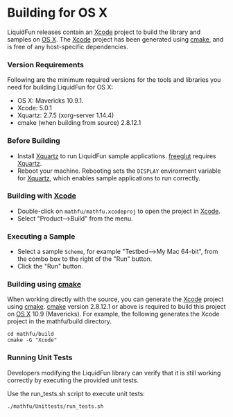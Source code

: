 # Building for OS X

LiquidFun releases contain an [Xcode][] project to build the library and
samples on [OS X][].  The [Xcode][] project has been generated using
[cmake][], and is free of any host-specific dependencies.

### Version Requirements

Following are the minimum required versions for the tools and libraries you
need for building LiquidFun for OS X:

-   OS X: Mavericks 10.9.1.
-   Xcode: 5.0.1
-   Xquartz: 2.7.5 (xorg-server 1.14.4)
-   cmake (when building from source) 2.8.12.1

### Before Building

-   Install [Xquartz][] to run LiquidFun sample applications.
    [freeglut][] requires [Xquartz][].
-   Reboot your machine.  Rebooting sets the `DISPLAY` environment variable for
    [Xquartz][], which enables sample applications to run correctly.

### Building with [Xcode][]

-   Double-click on `mathfu/mathfu.xcodeproj` to open the project in
    [Xcode][].
-   Select "Product-->Build" from the menu.

### Executing a Sample

-   Select a sample `Scheme`, for example "Testbed-->My Mac 64-bit", from the
    combo box to the right of the "Run" button.
-   Click the "Run" button.

### Building using [cmake][]

When working directly with the source, you can generate the [Xcode][]
project using [cmake][].  [cmake][] version 2.8.12.1 or above is required to
build this project on [OS X][] 10.9 (Mavericks).  For example, the following
generates the Xcode project in the mathfu/build directory.

    cd mathfu/build
    cmake -G "Xcode"

### Running Unit Tests

Developers modifying the LiquidFun library can verify that it is still working
correctly by executing the provided unit tests.

Use the run\_tests.sh script to execute unit tests:

    ./mathfu/Unittests/run_tests.sh

  [Xquartz]: http://xquartz.macosforge.org/
  [cmake]: http://www.cmake.org
  [Xcode]: http://developer.apple.com/xcode/
  [OS X]: http://www.apple.com/osx/
  [freeglut]: http://freeglut.sourceforge.net/
